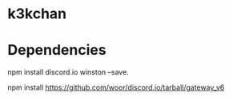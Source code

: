 # k3kchan

# Dependencies
npm install discord.io winston –save.


npm install https://github.com/woor/discord.io/tarball/gateway_v6
